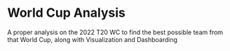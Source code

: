 # World Cup Analysis
A proper analysis on the 2022 T20 WC to find the best possible team from that World Cup, along with Visualization and Dashboarding
